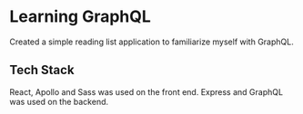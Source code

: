 # Learning GraphQL
Created a simple reading list application to familiarize myself with GraphQL. 

## **Tech Stack**
React, Apollo and Sass was used on the front end. Express and GraphQL was used on the backend.
